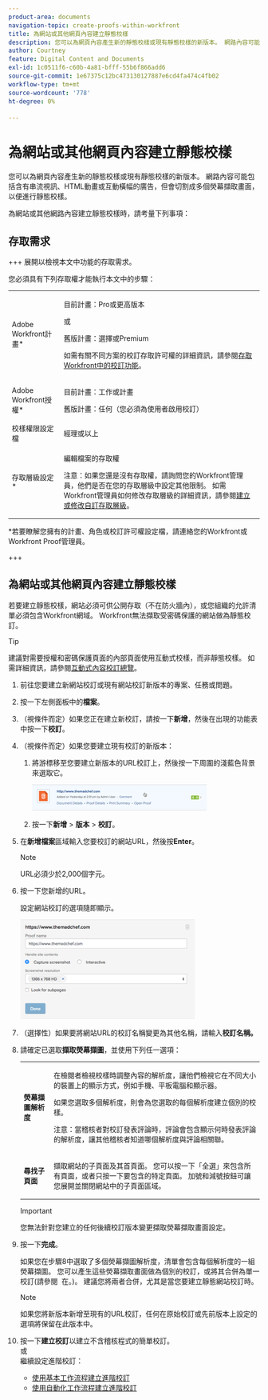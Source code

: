 ```yaml
---
product-area: documents
navigation-topic: create-proofs-within-workfront
title: 為網站或其他網頁內容建立靜態校樣
description: 您可以為網頁內容產生新的靜態校樣或現有靜態校樣的新版本。 網路內容可能包括含有串流視訊、HTML動畫或互動橫幅的廣告，但會切割成多個熒幕擷取畫面，以便進行靜態校樣。
author: Courtney
feature: Digital Content and Documents
exl-id: 1c0511f6-c60b-4a81-bfff-55b6f866add6
source-git-commit: 1e67375c12bc473130127887e6cd4fa474c4fb02
workflow-type: tm+mt
source-wordcount: '778'
ht-degree: 0%

---
```


# 為網站或其他網頁內容建立靜態校樣

您可以為網頁內容產生新的靜態校樣或現有靜態校樣的新版本。 網路內容可能包括含有串流視訊、HTML動畫或互動橫幅的廣告，但會切割成多個熒幕擷取畫面，以便進行靜態校樣。

為網站或其他網路內容建立靜態校樣時，請考量下列事項：

## 存取需求

+++ 展開以檢視本文中功能的存取需求。

您必須具有下列存取權才能執行本文中的步驟：

<table style="table-layout:auto"> 
 <col> 
 <col> 
 <tbody> 
  <tr> 
   <td role="rowheader">Adobe Workfront計畫*</td> 
   <td> <p>目前計畫：Pro或更高版本</p> <p>或</p> <p>舊版計畫：選擇或Premium</p> <p>如需有關不同方案的校訂存取許可權的詳細資訊，請參閱<a href="/help/quicksilver/administration-and-setup/manage-workfront/configure-proofing/access-to-proofing-functionality.md" class="MCXref xref">存取Workfront中的校訂功能</a>。</p> </td> 
  </tr> 
  <tr> 
   <td role="rowheader">Adobe Workfront授權*</td> 
   <td> <p>目前計畫：工作或計畫</p> <p>舊版計畫：任何（您必須為使用者啟用校訂）</p> </td> 
  </tr> 
  <tr> 
   <td role="rowheader">校樣權限設定檔 </td> 
   <td>經理或以上</td> 
  </tr> 
  <tr> 
   <td role="rowheader">存取層級設定*</td> 
   <td> <p>編輯檔案的存取權</p> <p>注意：如果您還是沒有存取權，請詢問您的Workfront管理員，他們是否在您的存取層級中設定其他限制。 如需Workfront管理員如何修改存取層級的詳細資訊，請參閱<a href="../../../administration-and-setup/add-users/configure-and-grant-access/create-modify-access-levels.md" class="MCXref xref">建立或修改自訂存取層級</a>。</p> </td> 
  </tr> 
 </tbody> 
</table>

&#42;若要瞭解您擁有的計畫、角色或校訂許可權設定檔，請連絡您的Workfront或Workfront Proof管理員。

+++

## 為網站或其他網頁內容建立靜態校樣

若要建立靜態校樣，網站必須可供公開存取（不在防火牆內），或您組織的允許清單必須包含Workfront網域。 Workfront無法擷取受密碼保護的網站做為靜態校訂。

>[!TIP]
>
>建議對需要授權和密碼保護頁面的內部頁面使用互動式校樣，而非靜態校樣。 如需詳細資訊，請參閱[互動式內容校訂總覽](../../../review-and-approve-work/proofing/proofing-overview/interactive-content-proofs.md)。

1. 前往您要建立新網站校訂或現有網站校訂新版本的專案、任務或問題。
1. 按一下左側面板中的&#x200B;**檔案**。
1. （視條件而定）如果您正在建立新校訂，請按一下&#x200B;**新增**，然後在出現的功能表中按一下&#x200B;**校訂**。
1. （視條件而定）如果您要建立現有校訂的新版本：

   1. 將游標移至您要建立新版本的URL校訂上，然後按一下周圍的淺藍色背景來選取它。

      ![Select_proof_by_selecting_light_blue_background.png](assets/select-proof-by-selecting-light-blue-background-350x52.png)

   1. 按一下&#x200B;**新增** > **版本** > **校訂**。

1. 在&#x200B;**新增檔案**&#x200B;區域輸入您要校訂的網站URL，然後按&#x200B;**Enter**。

   >[!NOTE]
   >
   > URL必須少於2,000個字元。

1. 按一下您新增的URL。

   設定網站校訂的選項隨即顯示。

   ![互動式校訂](assets/interactive-proof-radio-btn-area-350x199.png)

1. （選擇性）如果要將網站URL的校訂名稱變更為其他名稱，請輸入&#x200B;**校訂名稱。**
1. 請確定已選取&#x200B;**擷取熒幕擷圖**，並使用下列任一選項：

   <table style="table-layout:auto"> 
    <col> 
    <col> 
    <tbody> 
     <tr> 
      <td role="rowheader"><strong>熒幕擷圖解析度</strong> </td> 
      <td> <p>在檢閱者檢視校樣時調整內容的解析度，讓他們檢視它在不同大小的裝置上的顯示方式，例如手機、平板電腦和顯示器。</p> <p>如果您選取多個解析度，則會為您選取的每個解析度建立個別的校樣。</p> <p>注意：當稽核者對校訂發表評論時，評論會包含顯示何時發表評論的解析度，讓其他稽核者知道哪個解析度與評論相關聯。 </p> </td> 
     </tr> 
     <tr> 
      <td role="rowheader"><strong>尋找子頁面</strong> </td> 
      <td> <p>擷取網站的子頁面及其首頁面。 您可以按一下「全選」來包含所有頁面，或者只按一下要包含的特定頁面。 加號和減號按鈕可讓您展開並關閉網站中的子頁面區域。</p> </td> 
     </tr> 
    </tbody> 
   </table>

   >[!IMPORTANT]
   >
   >您無法針對您建立的任何後續校訂版本變更擷取熒幕擷取畫面設定。

1. 按一下&#x200B;**完成**。

   如果您在步驟8中選取了多個熒幕擷圖解析度，清單會包含每個解析度的一組熒幕擷圖。 您可以產生這些熒幕擷取畫面做為個別的校訂，或將其合併為單一校訂(請參閱  在。)。 建議您將兩者合併，尤其是當您要建立靜態網站校訂時。

   >[!NOTE]
   >
   >如果您將新版本新增至現有的URL校訂，任何在原始校訂或先前版本上設定的選項將保留在此版本中。

1. 按一下&#x200B;**建立校訂**&#x200B;以建立不含稽核程式的簡單校訂。\
   或\
   繼續設定進階校訂：

   * [使用基本工作流程建立進階校訂](../../../review-and-approve-work/proofing/creating-proofs-within-workfront/configure-basic-proof-workflow.md)
   * [使用自動化工作流程建立進階校訂](../../../review-and-approve-work/proofing/creating-proofs-within-workfront/create-automated-proof-workflow.md)
